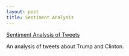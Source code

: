 ```yaml
---
layout: post
title: Sentiment Analysis
---
```


 
[Sentiment Analysis of Tweets](https://github.com/JoomiK/Trump_Clinton_Tweets/blob/master/Trump_Clinton_tweets.ipynb) 

An analysis of tweets about Trump and Clinton.

